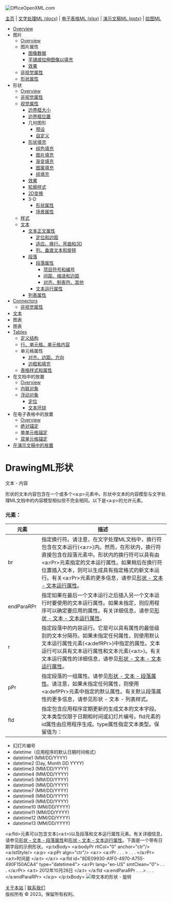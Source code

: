![OfficeOpenXML.com](drwImages/drawingMLbanner.png)

[主页](index.md) | [文字处理ML (docx)](anatomyofOOXML.md) | [电子表格ML (xlsx)](anatomyofOOXML-xlsx.md) | [演示文稿ML (pptx)](anatomyofOOXML-pptx.md) | [绘图ML](drwOverview.md)

- [Overview](drwOverview.md)
- 图片
  - [Overview](drwPic.md)
  - 图片属性
    - [图像数据](drwPic-ImageData.md)
    - [平铺或拉伸图像以填充](drwPic-tile.md)
    - [效果](drwPic-effects.md)
  - [非视觉属性](drwPic-nvPicPr.md)
  - [形状属性](drwSp-SpPr.md)
- 形状
  - [Overview](drwShape.md)
  - [非视觉属性](drwSp-nvSpPr.md)
  - [视觉属性](drwSp-SpPr.md)
    - [边界框大小](drwSp-size.md)
    - [边界框位置](drwSp-location.md)
    - 几何图形
      - [预设](drwSp-prstGeom.md)
      - [自定义](drwSp-custGeom.md)
    - [形状填充](drwSp-shapeFill.md)
      - [纯色填充](drwSp-SolidFill.md)
      - [图片填充](drwSp-PictFill.md)
      - [渐变填充](drwSp-GradFill.md)
      - [图案填充](drwSp-PattFill.md)
      - [组填充](drwSp-grpFill.md)
    - [效果](drwSp-effects.md)
    - [轮廓样式](drwSp-outline.md)
    - [2D变换](drwSp-rotate.md)
    - 3-D
      - [形状属性](drwSp-3dProps.md)
      - [场景属性](drwSp-3dScene.md)
  - [样式](drwSp-styles.md)
  - [文本](drwSp-text.md)
    - [文本正文属性](drwSp-text-bodyPr.md)
      - [定位和边距](drwSp-text-bodyPr-inset.md)
      - [适应、换行、弯曲和3D](drwSp-text-bodyPr-fit.md)
      - [列、垂直文本和旋转](drwSp-text-bodyPr-columns.md)
    - [段落](drwSp-text-paragraph.md)
      - [段落属性](drwSp-text-paraProps.md)
        - [项目符号和编号](drwSp-text-paraProps-numbering.md)
        - [间距、缩进和边距](drwSp-text-paraProps-margins.md)
        - [对齐、制表符、其他](drwSp-text-paraProps-align.md)
      - [文本运行属性](drwSp-text-runProps.md)
    - [列表属性](drwSp-text-lstPr.md)
- [Connectors](drwCxnSp.md)
  - [非视觉属性](drwSp-nvCxnSpPr.md)
- [文本](drwSp-textbox.md)
- 图表
- 图表
- [Tables](drwTable.md)
  - [定义结构](drwTableGrid.md)
  - [行、单元格、单元格内容](drwTableRowAndCell.md)
  - 单元格属性
    - [对齐、边距、方向](drwTableCellProperties-alignment.md)
    - [边框和填充](drwTableCellProperties-bordersFills.md)
  - [表格样式和属性](drwTableStyles.md)
- 在文档中的放置
  - [Overview](drwPicInWord.md)
  - [内联对象](drwPicInline.md)
  - [浮动对象](drwPicFloating.md)
    - [定位](drwPicFloating-position.md)
    - [文本环绕](drwPicFloating-textWrap.md)
- 在电子表格中的放置
  - [Overview](drwPicInSpread.md)
  - [绝对锚定](drwPicInSpread-absolute.md)
  - [单单元格锚定](drwPicInSpread-oneCell.md)
  - [双单元格锚定](drwPicInSpread-twoCell.md)
- [在演示文稿中的放置](drwPicInPresentation.md)

# DrawingML形状

文本 - 内容

形状的文本内容包含在一个或多个<a:p>元素中。形状中文本的内容模型与文字处理ML文档中的内容模型相似但不完全相同。以下是<a:p>的允许元素。

### 元素：

| 元素       | 描述                                                                                                                                                                                                                                                                                                                                |
| ---------- | ----------------------------------------------------------------------------------------------------------------------------------------------------------------------------------------------------------------------------------------------------------------------------------------------------------------------------------- |
| br         | 指定换行符。请注意，在文字处理ML文档中，换行符包含在文本运行(<a:r>)内。然而，在形状内，换行符直接包含在段落元素中。形状内的换行符可以具有由<a:rPr>元素指定的文本运行属性。如果稍后在换行符位置插入文本，则可以生成具有指定格式的新文本运行。有关<a:rPr>元素的更多信息，请参见[形状 - 文本 - 文本运行属性](drwSp-text-runProps.md)。 |
| endParaRPr | 指定如果在最后一个文本运行之后插入另一个文本运行时要使用的文本运行属性。如果未指定，则应用程序可以确定要应用的属性。有关详细信息，请参见[形状 - 文本 - 文本运行属性](drwSp-text-runProps.md)。                                                                                                                                      |
| r          | 指定段落中的内容运行。它是可以具有属性的最低级别的文本分隔符。如果未指定任何属性，则使用默认文本运行属性元素(<a:defRPr>)中指定的属性。文本运行可以具有文本运行属性和文本元素(<a:t>)。有关文本运行属性的详细信息，请参见[形状 - 文本 - 文本运行属性](drwSp-text-runProps.md)。                                                       |
| pPr        | 指定段落的一组属性。请参见[形状 - 文本 - 段落属性](drwSp-text-paraProps.md)。请注意，如果未指定任何属性，则使用<a:defPPr>元素中指定的默认属性。有关默认段落属性的更多信息，请参见形状 - 文本 - 列表样式。                                                                                                                           |
| fld        | 指定包含应用程序定期更新的生成文本的文本字段。文本类型仅限于日期和时间或幻灯片编号。fld元素的id属性由应用程序生成。type属性指定文本类型。保留值为：                                                                                                                                                                                 |

- 幻灯片编号
- datetime（应用程序的默认日期时间格式）
- datetime1 (MM/DD/YYYY)
- datetime2 (Day, Month DD YYYY)
- datetime3 (MM/DD/YYYY)
- datetime4 (MM/DD/YYYY)
- datetime5 (MM/DD/YYYY)
- datetime6 (MM/DD/YYYY)
- datetime7 (MM/DD/YYYY)
- datetime8 (MM/DD/YYYY)
- datetime9 (MM/DD/YYYY)
- datetime10 (MM/DD/YYYY)
- datetime11 (MM/DD/YYYY)
- datetime12 (MM/DD/YYYY)
- datetime13 (MM/DD/YYYY)

<a:fld>元素可以包含文本(<a:t>)以及段落和文本运行属性元素。有关详细信息，请参见[形状 - 文本 - 段落属性](drwSp-text-paraProps.md)和[形状 - 文本 - 文本运行属性](drwSp-text-runProps.md)。下面是一个带有日期字段的示例形状。<p:txBody> <a:bodyPr rtlCol="0" anchor="ctr"/> <a:lstStyle/> <a:p> <a:pPr algn="ctr"/> <a:r> <a:rPr . . . > . . . </a:rPr> <a:t>时间是 </a:t> </a:r> <a:fld id="8DE09930-A1F0-4970-A755-490F150ACA4" type="datetime4"> <a:rPr lang="en-US" smtClean="0"> . . . </a:rPr> <a:t> 2012年10月26日 </a:t> </a:fld <a:endParaRPr . . .> . . . </a:endParaRPr> </a:p> </p:txBody> ![带文本的形状 - 旋转](drwImages\drwSp-text-field.gif)

[关于本站](aboutThisSite.md) | [联系我们](contactUs.md)  
版权所有 © 2023。保留所有权利。
